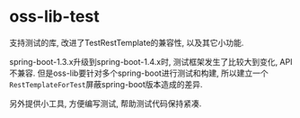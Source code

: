 
# oss-lib-test

支持测试的库, 改进了TestRestTemplate的兼容性, 以及其它小功能.

spring-boot-1.3.x升级到spring-boot-1.4.x时, 测试框架发生了比较大到变化, API不兼容.
但是oss-lib要针对多个spring-boot进行测试和构建, 所以建立一个`RestTemplateForTest`屏蔽spring-boot版本造成的差异.

另外提供小工具, 方便编写测试, 帮助测试代码保持紧凑.
